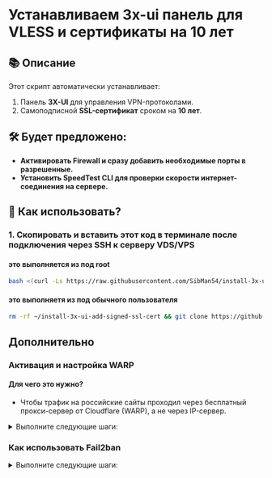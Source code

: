 # Устанавливаем 3x-ui панель для VLESS и сертификаты на 10 лет

## 📚 Описание

Этот скрипт автоматически устанавливает:
1. Панель **3X-UI** для управления VPN-протоколами.
2. Самоподписной **SSL-сертификат** сроком на **10 лет**.

## 🛠️ Будет предложено:
- **Активировать Firewall и сразу добавить необходимые порты в разрешенные.**
- **Установить SpeedTest CLI для проверки скорости интернет-соединения на сервере.**

## 🚀 Как использовать?

### 1. Скопировать и вставить этот код в терминале после подключения через SSH к серверу VDS/VPS
#### это выполняется из под root
```bash
bash <(curl -Ls https://raw.githubusercontent.com/SibMan54/install-3x-ui-add-signed-ssl-cert/refs/heads/main/install_3x-ui_add_ssl_cert.sh)
```
#### это выполняетя из под обычного пользователя
```bash
rm -rf ~/install-3x-ui-add-signed-ssl-cert && git clone https://github.com/SibMan54/install-3x-ui-add-signed-ssl-cert.git && cd install-3x-ui-add-signed-ssl-cert && sudo chmod +x install_3x-ui_add_ssl_cert.sh && sudo ./install_3x-ui_add_ssl_cert.sh
```


## Дополнительно

### Активация и настройка WARP
#### Для чего это нужно?

- Чтобы трафик на российские сайты проходил через бесплатный прокси-сервер от Cloudflare (WARP), а не через IP-сервер.

<details>
	<summary>Выполните следующие шаги:</summary>
	
	1. Откройте веб-интерфейс панели и перейдите в раздел «Настройки Xray».
	2. Выберите «Базовый шаблон» и перейдите в «Базовые соединения». Внизу страницы нажмите на кнопку «WARP», затем нажмите «Создать» и внизу «Добавить исходящий».
	3. В строке «Правила WARP» выберите «OpenAI» и нажмите кнопку «Сохранить настройки» вверху страницы.
	4. Перейдите на вкладку «Правила маршрутизации». В правиле с тегом «WARP» нажмите на три точки слева и выберите «Изменить». В поле «Domain» добавьте через запятую следующие пункты:

	- «geosite:CATEGORY-GOV-RU»
	- «geosite:category-ru»
	- «regexp:.*\.ru»
	- «regexp:.su»
	- «regexp:.xn--p1ai»

	Чтобы получилось так:
	```bash
	geosite:openai,geosite:CATEGORY-GOV-RU,geosite:category-ru,regexp:.*\.ru,regexp:.su,regexp:.xn--p1ai
	```
	6. Перейдите в «Основные настройки» -> «Настройка стратегии протокола Freedom» и установите значение «ForceIPv4».
	7. Сохраните изменения и перезапустите панель.

</details>

### Как использовать Fail2ban

<details>
	<summary>Выполните следующие шаги:</summary>
	
	1. В терминале введите команду x-ui, затем 20 пункт.
	2. Выберите «1. Install Fail2ban and configure IP Limit».
	3. В веб-интерфейсе панели нажмите «Настройки Xray» -> «Журнал» в «Журнал доступа» установите значение «./access.log».
	4. Сохраните и перезагрузите Xray.
	5. При добавлении нового пользователя должно появиться новое поле «Ограничение по IP», в котором вы можете указать количество IP, с которых этот пользователь может одновременно подключаться.

</details>
